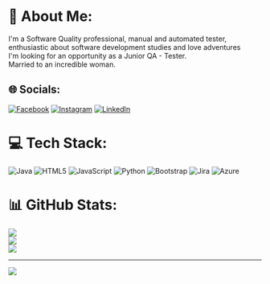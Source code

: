 # 💫 About Me:
I'm a Software Quality professional, manual and automated tester, enthusiastic about software development studies and love adventures<br>I'm looking for an opportunity as a Junior QA - Tester.<br>Married to an incredible woman.


## 🌐 Socials:
[![Facebook](https://img.shields.io/badge/Facebook-%231877F2.svg?logo=Facebook&logoColor=white)](https://facebook.com/https://www.facebook.com/juninho.silva.98229) [![Instagram](https://img.shields.io/badge/Instagram-%23E4405F.svg?logo=Instagram&logoColor=white)](https://instagram.com/https://www.instagram.com/junior.silva29/) [![LinkedIn](https://img.shields.io/badge/LinkedIn-%230077B5.svg?logo=linkedin&logoColor=white)](https://linkedin.com/in/https://www.linkedin.com/in/joseivonildo/) 

# 💻 Tech Stack:
![Java](https://img.shields.io/badge/java-%23ED8B00.svg?style=for-the-badge&logo=openjdk&logoColor=white) ![HTML5](https://img.shields.io/badge/html5-%23E34F26.svg?style=for-the-badge&logo=html5&logoColor=white) ![JavaScript](https://img.shields.io/badge/javascript-%23323330.svg?style=for-the-badge&logo=javascript&logoColor=%23F7DF1E) ![Python](https://img.shields.io/badge/python-3670A0?style=for-the-badge&logo=python&logoColor=ffdd54) ![Bootstrap](https://img.shields.io/badge/bootstrap-%238511FA.svg?style=for-the-badge&logo=bootstrap&logoColor=white) ![Jira](https://img.shields.io/badge/jira-%230A0FFF.svg?style=for-the-badge&logo=jira&logoColor=white) ![Azure](https://img.shields.io/badge/azure-%230072C6.svg?style=for-the-badge&logo=microsoftazure&logoColor=white)
# 📊 GitHub Stats:
![](https://github-readme-stats.vercel.app/api?username=juniorsilva18&theme=blueberry&hide_border=false&include_all_commits=false&count_private=true)<br/>
![](https://github-readme-streak-stats.herokuapp.com/?user=juniorsilva18&theme=blueberry&hide_border=false)<br/>
![](https://github-readme-stats.vercel.app/api/top-langs/?username=juniorsilva18&theme=blueberry&hide_border=false&include_all_commits=false&count_private=true&layout=compact)

---
[![](https://visitcount.itsvg.in/api?id=juniorsilva18&icon=0&color=0)](https://visitcount.itsvg.in)

<!-- Proudly created with GPRM ( https://gprm.itsvg.in ) -->